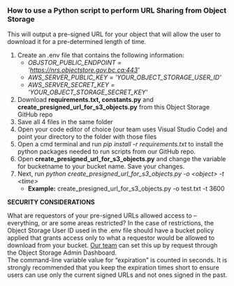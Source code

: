 ### How to use a Python script to perform URL Sharing from Object Storage

This will output a pre-signed URL for your object that will allow the user to download it for a pre-determined length of time.

1. Create an .env file that contains the following information:
    - *OBJSTOR_PUBLIC_ENDPOINT = 'https://nrs.objectstore.gov.bc.ca:443'*
    - *AWS_SERVER_PUBLIC_KEY = 'YOUR_OBJECT_STORAGE_USER_ID'*
    - *AWS_SERVER_SECRET_KEY = 'YOUR_OBJECT_STORAGE_SECRET_KEY'*
3. Download **requirements.txt, constants.py** and **create_presigned_url_for_s3_objects.py** from this Object Storage GitHub repo
4. Save all 4 files in the same folder
5. Open your code editor of choice (our team uses Visual Studio Code) and point your directory to the folder with those files
6. Open a cmd terminal and run *pip install -r requirements.txt* to install the python packages needed to run scripts from our GitHub repo.
7. Open **create_presigned_url_for_s3_objects.py** and change the variable for bucketname to your bucket name. Save your changes.
8. Next, run *python create_presigned_url_for_s3_objects.py -o \<object> -t \<time>*
    - **Example:** create_presigned_url_for_s3_objects.py -o test.txt -t 3600

**SECURITY CONSIDERATIONS**
  
What are requestors of your pre-signed URLs allowed access to – everything, or are some areas restricted? In the case of restrictions, the Object Storage User ID used in the .env file should have a bucket policy applied that grants access only to what a requestor would be allowed to download from your bucket. [Our team](mailto:iitd.optimize@gov.bc.ca) can set this up by request through the Object Storage Admin Dashboard.\
The command-line variable value for “expiration” is counted in seconds. It is strongly recommended that you keep the expiration times short to ensure users can use only the current signed URLs and not ones signed in the past.
